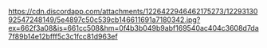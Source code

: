 https://cdn.discordapp.com/attachments/1226422946462175273/1229313092547248149/5e4897c50c539cb146611691a7180342.jpg?ex=662f3a08&is=661cc508&hm=0f4b3b049b9abf169540ac404c3608d7da7f89b14e12bfff5c3c1fcc81d963ef
